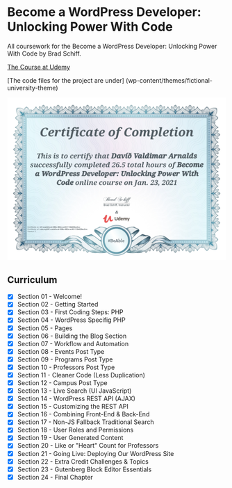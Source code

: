 # Become a WordPress Developer: Unlocking Power With Code
All coursework for the Become a WordPress Developer: Unlocking Power With Code by Brad Schiff.

[The Course at Udemy](https://www.udemy.com/course/become-a-wordpress-developer-php-javascript/)  

[The code files for the project are under] (wp-content/themes/fictional-university-theme)

![Certificate](Certificate.jpg)

## Curriculum

- [x] Section 01 - Welcome!
- [x] Section 02 - Getting Started
- [x] Section 03 - First Coding Steps: PHP
- [x] Section 04 - WordPress Specifig PHP
- [x] Section 05 - Pages
- [x] Section 06 - Building the Blog Section
- [x] Section 07 - Workflow and Automation
- [x] Section 08 - Events Post Type
- [x] Section 09 - Programs Post Type
- [x] Section 10 - Professors Post Type
- [x] Section 11 - Cleaner Code (Less Duplication)
- [x] Section 12 - Campus Post Type
- [x] Section 13 - Live Search (UI JavaScript)
- [x] Section 14 - WordPress REST API (AJAX)
- [x] Section 15 - Customizing the REST API
- [x] Section 16 - Combining Front-End & Back-End
- [x] Section 17 - Non-JS Fallback Traditional Search
- [x] Section 18 - User Roles and Permissions
- [x] Section 19 - User Generated Content
- [x] Section 20 - Like or "Heart" Count for Professors
- [x] Section 21 - Going Live: Deploying Our WordPress Site
- [x] Section 22 - Extra Credit Challenges & Topics
- [x] Section 23 - Gutenberg Block Editor Essentials
- [x] Section 24 - Final Chapter
